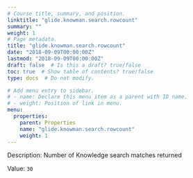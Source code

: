 ```yaml
---
# Course title, summary, and position.
linktitle: "glide.knowman.search.rowcount"
summary: ""
weight: 1
# Page metadata.
title: "glide.knowman.search.rowcount"
date: "2018-09-09T00:00:00Z"
lastmod: "2018-09-09T00:00:00Z"
draft: false  # Is this a draft? true/false
toc: true  # Show table of contents? true/false
type: docs  # Do not modify.

# Add menu entry to sidebar.
# - name: Declare this menu item as a parent with ID name.
# - weight: Position of link in menu.
menu:
  properties:
    parent: Properties
    name: "glide.knowman.search.rowcount"
    weight: 1
---
```


Description: Number of Knowledge search matches returned


Value: `30`
